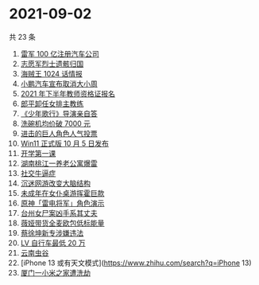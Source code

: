 # 2021-09-02

共 23 条

<!-- BEGIN ZHIHUSEARCH -->
<!-- 最后更新时间 Thu Sep 02 2021 18:12:15 GMT+0800 (China Standard Time) -->
1. [雷军 100 亿注册汽车公司](https://www.zhihu.com/search?q=小米汽车)
1. [志愿军烈士遗骸归国](https://www.zhihu.com/search?q=志愿军)
1. [海贼王 1024 话情报](https://www.zhihu.com/search?q=海贼王)
1. [小鹏汽车宣布取消大小周](https://www.zhihu.com/search?q=小鹏汽车)
1. [2021 年下半年教师资格证报名](https://www.zhihu.com/search?q=教师资格证)
1. [郎平卸任女排主教练](https://www.zhihu.com/search?q=郎平)
1. [《少年歌行》导演亲自答](https://www.zhihu.com/search?q=少年歌行)
1. [洗碗机均价破 7000 元](https://www.zhihu.com/search?q=洗碗机)
1. [进击的巨人角色人气投票](https://www.zhihu.com/search?q=进击的巨人)
1. [Win11 正式版 10 月 5 日发布](https://www.zhihu.com/search?q=Windows11)
1. [开学第一课](https://www.zhihu.com/search?q=开学第一课)
1. [湖南桃江一养老公寓爆雷](https://www.zhihu.com/search?q=湖南桃江)
1. [社交牛逼症](https://www.zhihu.com/search?q=社交牛逼症)
1. [沉迷网游改变大脑结构](https://www.zhihu.com/search?q=大脑结构)
1. [未成年在女仆桌游挥霍巨款](https://www.zhihu.com/search?q=桌游)
1. [原神「雷电将军」角色演示](https://www.zhihu.com/search?q=原神)
1. [台州女尸案凶手系其丈夫](https://www.zhihu.com/search?q=台州女尸)
1. [薇娅带货全麦欧包低标能量](https://www.zhihu.com/search?q=薇娅带货)
1. [蔡徐坤新专涉嫌违法](https://www.zhihu.com/search?q=蔡徐坤)
1. [LV 自行车最低 20 万](https://www.zhihu.com/search?q=LV自行车)
1. [云南虫谷](https://www.zhihu.com/search?q=云南虫谷)
1. [iPhone 13 或有天文模式](https://www.zhihu.com/search?q=iPhone 13)
1. [厦门一小米之家遭洗劫](https://www.zhihu.com/search?q=小米之家被盗)
<!-- END ZHIHUSEARCH -->
